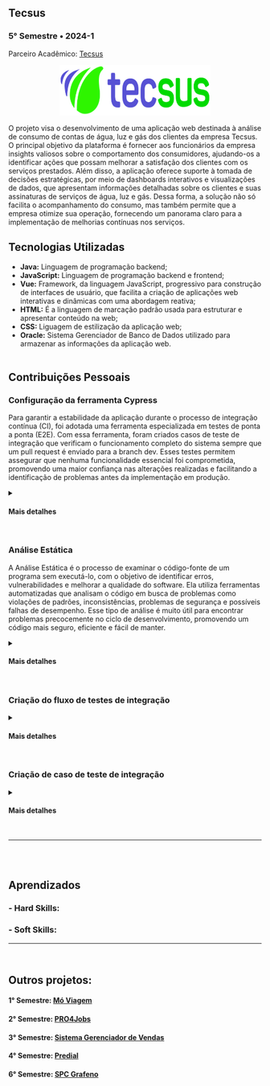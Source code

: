## Tecsus
### 5° Semestre • 2024-1
<p>Parceiro Acadêmico: <a href="https://tecsus.com.br/">Tecsus</a></p>
<p align = "center"><img src= "Images/tecsus.png" width="300" height="100"></p>

<p>O projeto visa o desenvolvimento de uma aplicação web destinada à análise de consumo de contas de água, luz e gás dos clientes da empresa Tecsus. O principal objetivo da plataforma é fornecer aos funcionários da empresa insights valiosos sobre o comportamento dos consumidores, ajudando-os a identificar ações que possam melhorar a satisfação dos clientes com os serviços prestados. Além disso, a aplicação oferece suporte à tomada de decisões estratégicas, por meio de dashboards interativos e visualizações de dados, que apresentam informações detalhadas sobre os clientes e suas assinaturas de serviços de água, luz e gás. Dessa forma, a solução não só facilita o acompanhamento do consumo, mas também permite que a empresa otimize sua operação, fornecendo um panorama claro para a implementação de melhorias contínuas nos serviços.</p>

## Tecnologias Utilizadas

* __Java:__ Linguagem de programação backend;
* __JavaScript:__ Linguagem de programação backend e frontend;
* __Vue:__ Framework, da linguagem JavaScript, progressivo para construção de interfaces de usuário, que facilita a criação de aplicações web interativas e dinâmicas com uma abordagem reativa;
* __HTML:__ É a linguagem de marcação padrão usada para estruturar e apresentar conteúdo na web;
* __CSS:__ Liguagem de estilização da aplicação web;
* __Oracle:__ Sistema Gerenciador de Banco de Dados utilizado para armazenar as informações da aplicação web.
<br><br>

## Contribuições Pessoais
### Configuração da ferramenta Cypress
<p>Para garantir a estabilidade da aplicação durante o processo de integração contínua (CI), foi adotada uma ferramenta especializada em testes de ponta a ponta (E2E). Com essa ferramenta, foram criados casos de teste de integração que verificam o funcionamento completo do sistema sempre que um pull request é enviado para a branch dev. Esses testes permitem assegurar que nenhuma funcionalidade essencial foi comprometida, promovendo uma maior confiança nas alterações realizadas e facilitando a identificação de problemas antes da implementação em produção.</p>
<details>
<summary><h4>Mais detalhes</h4></summary>
<p>Cypress é um framework de teste da linguagem JavaScript. Tem como função construir e executar testes fim a fim, se baseando na navegação do usuário no sistema. Para configurar a ferramenta, foi necessário acessar o repositório do front-end em uma IDE de desenvolvimento e inserir o comando npm install cypress --save-dev. Após executar esse comando, a instalação do Cypress foi iniciada, sendo possível começar a criação de testes automatizados para a aplicação. A organização das pastas de testes já é configurada automaticamente pelo próprio Cypress, facilitando a estruturação do projeto. Por padrão, o arquivo de testes de integração do Cypress está localizado no diretório cypress/e2e/1-getting-started. O arquivo de exemplo que o Cypress gera inicialmente chama-se todo.cy.js, mas é possível criar novos arquivos de testes com nomes diferentes. </p>

<p>Abaixo é exemplificado o processo de configuração da ferramenta Cypress:</p>

<p align = "center"><img src= "Images/cypress.png" width="500" height="300"></p>
  
</details>
<br>

### Análise Estática
<p>A Análise Estática é o processo de examinar o código-fonte de um programa sem executá-lo, com o objetivo de identificar erros, vulnerabilidades e melhorar a qualidade do software. Ela utiliza ferramentas automatizadas que analisam o código em busca de problemas como violações de padrões, inconsistências, problemas de segurança e possíveis falhas de desempenho. Esse tipo de análise é muito útil para encontrar problemas precocemente no ciclo de desenvolvimento, promovendo um código mais seguro, eficiente e fácil de manter.</p>
<details>
<summary><h4>Mais detalhes</h4></summary>
<p>
Para a análise estática do projeto, utilizou-se a ferramenta SonarCloud, uma solução baseada em nuvem que avalia a qualidade do código ao identificar bugs, vulnerabilidades e problemas de manutenção. Essa ferramenta auxilia na promoção de práticas de codificação mais seguras e eficientes. Foi necessário configurar o repositório para permitir que o SonarCloud realizasse as análises automaticamente. Sempre que uma pull request é criada, o SonarCloud é acionado, executando a análise estática e exibindo os resultados diretamente ao usuário, facilitando a detecção e correção de problemas antes da integração do código. </p>

<p>Abaixo é exemplificado a aplicação SonnarCloud:</p>

![SonnarCloud](Images/sonnar.gif)

</details>
<br>

### Criação do fluxo de testes de integração
<p></p>
<details>
<summary><h4>Mais detalhes</h4></summary>
</details>
<br>

### Criação de caso de teste de integração
<p></p>
<details>
<summary><h4>Mais detalhes</h4></summary>
</details>
<br>

<hr></hr>
<br><br>

## Aprendizados

### - Hard Skills:

### - Soft Skills:

<hr></hr>
<br>

## Outros projetos:

#### 1° Semestre: <a href="https://github.com/lucasetdasilva/PortifolioBancodeDados/blob/main/1Semestre/1Semestre.md">Mó Viagem</a>
#### 2° Semestre: <a href="https://github.com/lucasetdasilva/PortifolioBancodeDados/blob/main/2Semestre/2Semestre.md">PRO4Jobs</a>
#### 3° Semestre: <a href="https://github.com/lucasetdasilva/PortifolioBancodeDados/blob/main/3Semestre/3Semestre.md">Sistema Gerenciador de Vendas</a>
#### 4° Semestre: <a href="https://github.com/lucasetdasilva/PortifolioBancodeDados/blob/main/4Semestre/4Semestre.md">Predial</a>
#### 6° Semestre: <a href="https://github.com/lucasetdasilva/PortifolioBancodeDados/blob/main/6Semestre/6Semestre.md">SPC Grafeno</a>
